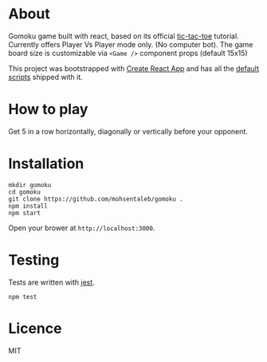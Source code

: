 # About
Gomoku game built with react, based on its official [tic-tac-toe](https://reactjs.org/tutorial/tutorial.html) tutorial. Currently offers Player Vs Player mode only. (No computer bot). The game board size is customizable via `<Game />` component props (default 15x15)

This project was bootstrapped with [Create React App](https://github.com/facebook/create-react-app) and has all the [default scripts](https://create-react-app.dev/docs/available-scripts) shipped with it.

# How to play
Get 5 in a row horizontally, diagonally or vertically before your opponent.

# Installation
```shell
mkdir gomoku
cd gomoku
git clone https://github.com/mohsentaleb/gomoku .
npm install
npm start
```
Open your brower at `http://localhost:3000`.

# Testing
Tests are written with [jest](https://jestjs.io/). 
```shell
npm test
```

# Licence
MIT